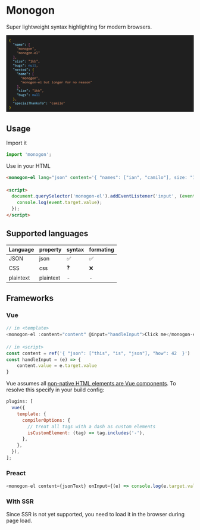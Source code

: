 # Monogon

Super lightweight syntax highlighting for modern browsers.

![alt text](image.png)

## Usage

Import it

```js
import 'monogon';
```

Use in your HTML

```html
<monogon-el lang="json" content='{ "names": ["ian", "camilo"], size: "1kb", status: null  }'>Click me</monogon-el>

<script>
  document.querySelector('monogon-el').addEventListener('input', (event) => {
    console.log(event.target.value);
  });
</script>
```

## Supported languages

| Language  | property  | syntax | formating |
| --------- | --------- | ------ | --------- |
| JSON      | json      | ✅     | ✅        |
| CSS       | css       | ❓     | ❌        |
| plaintext | plaintext | -      | -         |

## Frameworks

### Vue

```js
// in <template>
<monogon-el :content="content" @input="handleInput">Click me</monogon-el>

// in <script>
const content = ref('{ "json": ["this", "is", "json"], "how": 42  }')
const handleInput = (e) => {
    content.value = e.target.value
}
```

Vue assumes all [non-native HTML elements are Vue components](https://vuejs.org/guide/extras/web-components#using-custom-elements-in-vue). To resolve this specify in your build config:

```js
plugins: [
  vue({
    template: {
      compilerOptions: {
        // treat all tags with a dash as custom elements
        isCustomElement: (tag) => tag.includes('-'),
      },
    },
  }),
];
```

### Preact

```js
<monogon-el content={jsonText} onInput={(e) => console.log(e.target.value)}></monogon-el>
```

### With SSR

Since SSR is not yet supported, you need to load it in the browser during page load.
